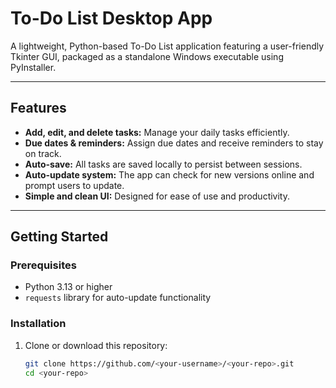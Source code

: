 # To-Do List Desktop App

A lightweight, Python-based To-Do List application featuring a user-friendly Tkinter GUI, packaged as a standalone Windows executable using PyInstaller.

---

## Features

- **Add, edit, and delete tasks:** Manage your daily tasks efficiently.
- **Due dates & reminders:** Assign due dates and receive reminders to stay on track.
- **Auto-save:** All tasks are saved locally to persist between sessions.
- **Auto-update system:** The app can check for new versions online and prompt users to update.
- **Simple and clean UI:** Designed for ease of use and productivity.

---

## Getting Started

### Prerequisites

- Python 3.13 or higher
- `requests` library for auto-update functionality

### Installation

1. Clone or download this repository:
   ```bash
   git clone https://github.com/<your-username>/<your-repo>.git
   cd <your-repo>


